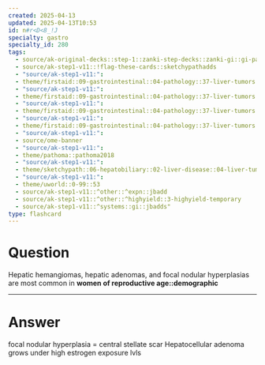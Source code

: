 ```yaml
---
created: 2025-04-13
updated: 2025-04-13T10:53
id: n#r<D<8_!J
specialty: gastro
specialty_id: 280
tags:
  - source/ak-original-decks::step-1::zanki-step-decks::zanki-gi::gi-pathology
  - source/ak-step1-v11::!flag-these-cards::sketchypathadds
  - "source/ak-step1-v11:": 
  - theme/firstaid::09-gastrointestinal::04-pathology::37-liver-tumors
  - "source/ak-step1-v11:": 
  - theme/firstaid::09-gastrointestinal::04-pathology::37-liver-tumors::cavernous-hemangioma
  - "source/ak-step1-v11:": 
  - theme/firstaid::09-gastrointestinal::04-pathology::37-liver-tumors::focal-nodular-hyperplasia
  - "source/ak-step1-v11:": 
  - theme/firstaid::09-gastrointestinal::04-pathology::37-liver-tumors::hepatic-adenoma
  - "source/ak-step1-v11:": 
  - source/ome-banner
  - "source/ak-step1-v11:": 
  - theme/pathoma::pathoma2018
  - "source/ak-step1-v11:": 
  - theme/sketchypath::06-hepatobiliary::02-liver-disease::04-liver-tumors-&-hepatocellular-carcinoma
  - "source/ak-step1-v11:": 
  - theme/uworld::0-99::53
  - source/ak-step1-v11::^other::^expn::jbadd
  - source/ak-step1-v11::^other::^highyield::3-highyield-temporary
  - source/ak-step1-v11::^systems::gi::jbadds"
type: flashcard
---
```


# Question
Hepatic hemangiomas, hepatic adenomas, and focal nodular hyperplasias are most common in **women of reproductive age::demographic**

---

# Answer
focal nodular hyperplasia = central stellate scar Hepatocellular adenoma grows under high estrogen exposure lvls